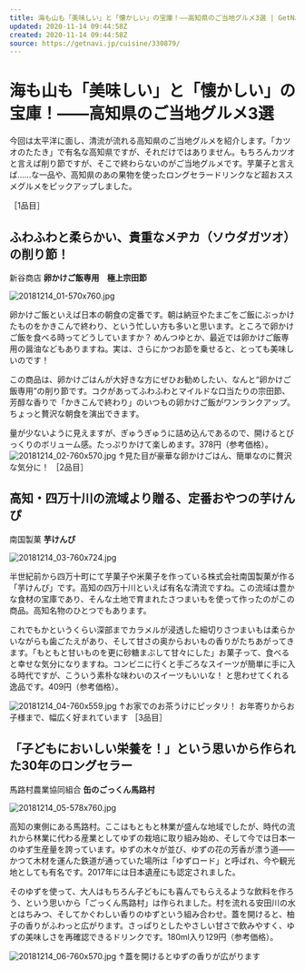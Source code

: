 ```yaml
---
title: 海も山も「美味しい」と「懐かしい」の宝庫！――高知県のご当地グルメ3選 | GetNavi web ゲットナビ
updated: 2020-11-14 09:44:58Z
created: 2020-11-14 09:44:58Z
source: https://getnavi.jp/cuisine/330879/
---
```


# 海も山も「美味しい」と「懐かしい」の宝庫！――高知県のご当地グルメ3選

今回は太平洋に面し、清流が流れる高知県のご当地グルメを紹介します。「カツオのたたき」で有名な高知県ですが、それだけではありません。もちろんカツオと言えば削り節ですが、そこで終わらないのがご当地グルメです。芋菓子と言えば……な一品や、高知県のあの果物を使ったロングセラードリンクなど超おススメグルメをピックアップしました。

［1品目］

## ふわふわと柔らかい、貴重なメヂカ（ソウダガツオ）の削り節！

新谷商店
**卵かけご飯専用　極上宗田節**

![20181214_01-570x760.jpg](../_resources/20181214_01-570x760.jpg)

卵かけご飯といえば日本の朝食の定番です。朝は納豆やたまごをご飯にぶっかけたものをかきこんで終わり、という忙しい方も多いと思います。ところで卵かけご飯を食べる時ってどうしていますか？ めんつゆとか、最近では卵かけご飯専用の醤油などもありますね。実は、さらにかつお節を乗せると、とっても美味しいのです！

この商品は、卵かけごはんが大好きな方にぜひお勧めしたい、なんと“卵かけご飯専用”の削り節です。コクがあってふわふわとマイルドな口当たりの宗田節、芳醇な香りで「かきこんで終わり」のいつもの卵かけご飯がワンランクアップ。ちょっと贅沢な朝食を演出できます。

量が少ないように見えますが、ぎゅうぎゅうに詰め込んであるので、開けるとびっくりのボリューム感。たっぷりかけて楽しめます。378円（参考価格）。
![20181214_02-760x570.jpg](../_resources/20181214_02-760x570.jpg)
↑見た目が豪華な卵かけごはん、簡単なのに贅沢な気分に！
［2品目］

## **高知・四万十川の流域より贈る、定番おやつの芋けんぴ**

南国製菓
**芋けんぴ**

![20181214_03-760x724.jpg](../_resources/20181214_03-760x724.jpg)

半世紀前から四万十町にて芋菓子や米菓子を作っている株式会社南国製菓が作る「芋けんぴ」です。高知の四万十川といえば有名な清流ですね。この流域は豊かな食材の宝庫であり、そんな土地で育まれたさつまいもを使って作ったのがこの商品。高知名物のひとつでもあります。

これでもかというくらい深部までカラメルが浸透した細切りさつまいもは柔らかいながらも歯ごたえがあり、そして甘さの奥からおいもの香りがたちあがってきます。「もともと甘いものを更に砂糖まぶして甘々にした」お菓子って、食べると幸せな気分になりますね。コンビニに行くと手ごろなスイーツが簡単に手に入る時代ですが、こういう素朴な味わいのスイーツもいいな！ と思わせてくれる逸品です。409円（参考価格）。

![20181214_04-760x559.jpg](../_resources/20181214_04-760x559.jpg)
↑お家でのお茶うけにピッタリ！ お年寄りからお子様まで、幅広く好まれています
［3品目］

## 「子どもにおいしい栄養を！」という思いから作られた30年のロングセラー

馬路村農業協同組合
**缶のごっくん馬路村**

![20181214_05-578x760.jpg](../_resources/20181214_05-578x760.jpg)

高知の東側にある馬路村。ここはもともと林業が盛んな地域でしたが、時代の流れから林業に代わる産業としてゆずの栽培に取り組み始め、そして今では日本一のゆず生産量を誇っています。ゆずの木々が並び、ゆずの花の芳香が漂う道――かつて木材を運んた鉄道が通っていた場所は「ゆずロード」と呼ばれ、今や観光地としても有名です。2017年には日本遺産にも認定されました。

そのゆずを使って、大人はもちろん子どもにも喜んでもらえるような飲料を作ろう、という思いから「ごっくん馬路村」は作られました。村を流れる安田川の水とはちみつ、そしてかぐわしい香りのゆずという組み合わせ。蓋を開けると、柚子の香りがふわっと広がります。さっぱりとしたやさしい甘さで飲みやすく、ゆずの美味しさを再確認できるドリンクです。180ml入り129円（参考価格）。

![20181214_06-760x570.jpg](../_resources/20181214_06-760x570.jpg)
↑蓋を開けるとゆずの香りが広がります